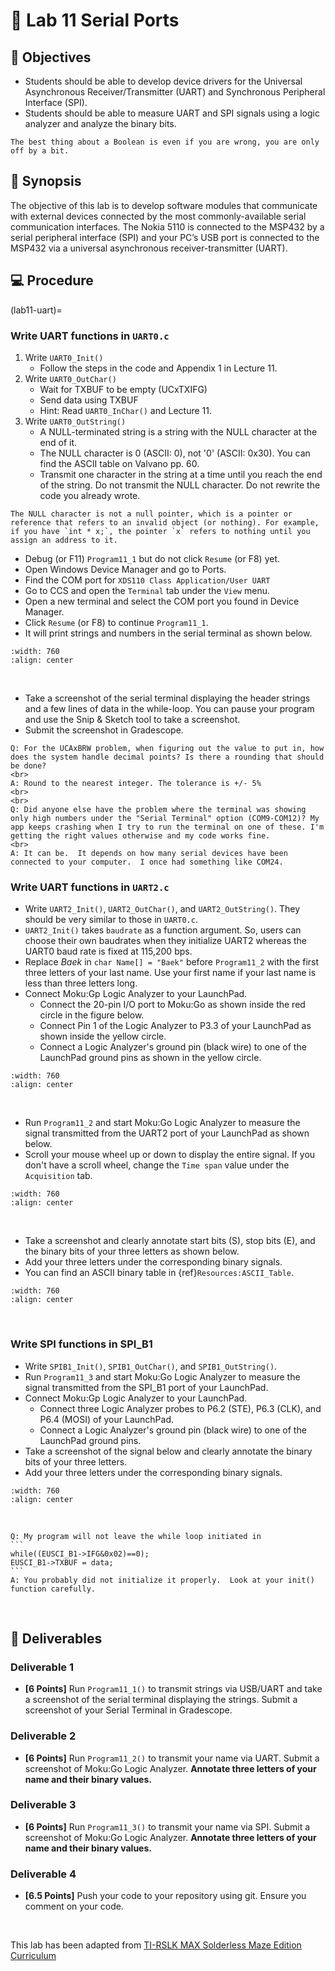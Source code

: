 # 🔬 Lab 11 Serial Ports

## 📌 Objectives

- Students should be able to develop device drivers for the Universal Asynchronous Receiver/Transmitter (UART) and Synchronous Peripheral Interface (SPI).
- Students should be able to measure UART and SPI signals using a logic analyzer and analyze the binary bits.

```{note}
The best thing about a Boolean is even if you are wrong, you are only off by a bit.
```

## 📜 Synopsis

The objective of this lab is to develop software modules that communicate with external devices connected by the most commonly-available serial communication interfaces.  The Nokia 5110 is connected to the MSP432 by a serial peripheral interface (SPI) and your PC’s USB port is connected to the MSP432 via a universal asynchronous receiver-transmitter (UART). 


## 💻 Procedure

(lab11-uart)=
### Write UART functions in `UART0.c`

1. Write `UART0_Init()`
    - Follow the steps in the code and Appendix 1 in Lecture 11.
2. Write `UART0_OutChar()`
    - Wait for TXBUF to be empty (UCxTXIFG)
    - Send data using TXBUF
    - Hint: Read `UART0_InChar()` and Lecture 11.
3. Write `UART0_OutString()`
    - A NULL-terminated string is a string with the NULL character at the end of it.
    - The NULL character is 0 (ASCII: 0), not '0' (ASCII: 0x30). You can find the ASCII table on Valvano pp. 60.
    - Transmit one character in the string at a time until you reach the end of the string. Do not transmit the NULL character.  Do not rewrite the code you already wrote. 

```{note}
The NULL character is not a null pointer, which is a pointer or reference that refers to an invalid object (or nothing). For example, if you have `int * x;`, the pointer `x` refers to nothing until you assign an address to it. 
```

- Debug (or F11) `Program11_1` but do not click `Resume` (or F8) yet.  
- Open Windows Device Manager and go to Ports.
- Find the COM port for `XDS110 Class Application/User UART`
- Go to CCS and open the `Terminal` tab under the `View` menu.
- Open a new terminal and select the COM port you found in Device Manager.
- Click `Resume` (or F8) to continue `Program11_1`.
- It will print strings and numbers in the serial terminal as shown below. 

```{image} ./figures/Lab11_SerialTerminal.gif
:width: 760
:align: center
```
<br>

- Take a screenshot of the serial terminal displaying the header strings and a few lines of data in the while-loop.  You can pause your program and use the Snip \& Sketch tool to take a screenshot.  
- Submit the screenshot in Gradescope.


```{admonition} Q&A
Q: For the UCAxBRW problem, when figuring out the value to put in, how does the system handle decimal points? Is there a rounding that should be done?
<br>
A: Round to the nearest integer. The tolerance is +/- 5%
<br>
<br>
Q: Did anyone else have the problem where the terminal was showing only high numbers under the "Serial Terminal" option (COM9-COM12)? My app keeps crashing when I try to run the terminal on one of these. I'm getting the right values otherwise and my code works fine.
<br>
A: It can be.  It depends on how many serial devices have been connected to your computer.  I once had something like COM24.
```


### Write UART functions in `UART2.c`

- Write `UART2_Init()`, `UART2_OutChar()`, and `UART2_OutString()`. They should be very similar to those in `UART0.c`.
- `UART2_Init()` takes `baudrate` as a function argument. So, users can choose their own baudrates when they initialize UART2 whereas the UART0 baud rate is fixed at 115,200 bps.   
- Replace _Baek_ in `char Name[] = "Baek"` before `Program11_2` with the first three letters of your last name.  Use your first name if your last name is less than three letters long. 
- Connect Moku:Gp Logic Analyzer to your LaunchPad.
    - Connect the 20-pin I/O port to Moku:Go as shown inside the red circle in the figure below.
    - Connect Pin 1 of the Logic Analyzer to P3.3 of your LaunchPad as shown inside the yellow circle.
    - Connect a Logic Analyzer's ground pin (black wire) to one of the LaunchPad ground pins as shown in the yellow circle.  


```{image} ./figures/Lab11_MokuConnection.png
:width: 760
:align: center
```

<br>

- Run `Program11_2` and start Moku:Go Logic Analyzer to measure the signal transmitted from the UART2 port of your LaunchPad as shown below. 
- Scroll your mouse wheel up or down to display the entire signal. If you don't have a scroll wheel, change the `Time span` value under the `Acquisition` tab.

```{image} ./figures/Lab11_LogicAnalyzerMeasure.gif
:width: 760
:align: center
```
<br>

- Take a screenshot and clearly annotate start bits (S), stop bits (E), and the binary bits of your three letters as shown below. 
- Add your three letters under the corresponding binary signals.
- You can find an ASCII binary table in {ref}`Resources:ASCII_Table`. 

```{image} ./figures/Lab11_Moku_UART_Fox.png
:width: 760
:align: center
```
<br>


### Write SPI functions in SPI_B1

- Write `SPIB1_Init()`, `SPIB1_OutChar()`, and `SPIB1_OutString()`. 
- Run `Program11_3` and start Moku:Go Logic Analyzer to measure the signal transmitted from the SPI_B1 port of your LaunchPad. 
- Connect Moku:Gp Logic Analyzer to your LaunchPad.
    - Connect three Logic Analyzer probes to P6.2 (STE), P6.3 (CLK), and P6.4 (MOSI) of your LaunchPad.
    - Connect a Logic Analyzer's ground pin (black wire) to one of the LaunchPad ground pins.  
- Take a screenshot of the signal below and clearly annotate the binary bits of your three letters. 
- Add your three letters under the corresponding binary signals.

```{image} ./figures/Lab11_Moku_SPI_Fox.png
:width: 760
:align: center
```
<br>

````{admonition} Q&A
Q: My program will not leave the while loop initiated in 
```
while((EUSCI_B1->IFG&0x02)==0);
EUSCI_B1->TXBUF = data;
```
A: You probably did not initialize it properly.  Look at your init() function carefully.
````

<br>


## 🚚 Deliverables

### Deliverable 1 
- **[6 Points]** Run `Program11_1()` to transmit strings via USB/UART and take a screenshot of the serial terminal displaying the strings. Submit a screenshot of your Serial Terminal in Gradescope.

### Deliverable 2
- **[6 Points]** Run `Program11_2()` to transmit your name via UART. Submit a screenshot of Moku:Go Logic Analyzer. **Annotate three letters of your name and their binary values.**

### Deliverable 3 
- **[6 Points]** Run `Program11_3()` to transmit your name via SPI. Submit a screenshot of Moku:Go Logic Analyzer.  **Annotate three letters of your name and their binary values.** 

### Deliverable 4
- **[6.5 Points]** Push your code to your repository using git. Ensure you comment on your code.

<br>

This lab has been adapted from [TI-RSLK MAX Solderless
Maze Edition Curriculum](https://university.ti.com/en/faculty/ti-robotics-system-learning-kit/ti-rslk-max-edition-curriculum)


